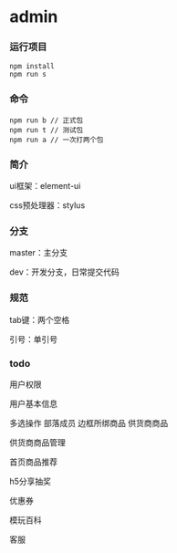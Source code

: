 # admin

### 运行项目
```
npm install
npm run s
```

### 命令
```
npm run b // 正式包
npm run t // 测试包
npm run a // 一次打两个包
```
### 简介
ui框架：element-ui

css预处理器：stylus

### 分支
master：主分支

dev：开发分支，日常提交代码

### 规范
tab键：两个空格

引号：单引号

### todo
用户权限

用户基本信息

多选操作 部落成员 边框所绑商品 供货商商品

供货商商品管理

首页商品推荐

h5分享抽奖

优惠券

模玩百科

客服